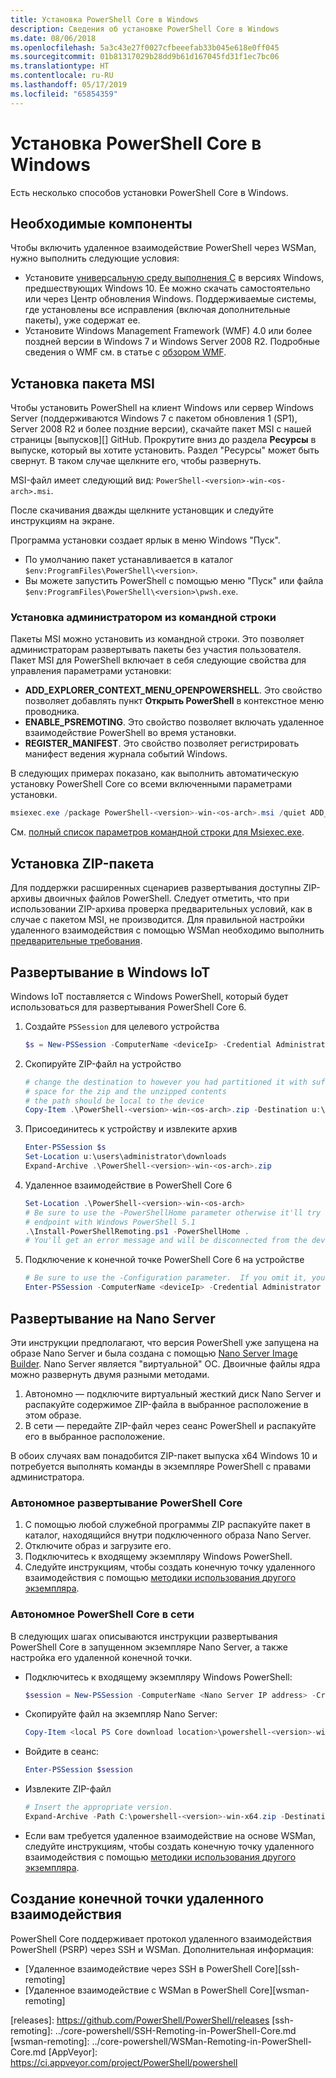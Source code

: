 ```yaml
---
title: Установка PowerShell Core в Windows
description: Сведения об установке PowerShell Core в Windows
ms.date: 08/06/2018
ms.openlocfilehash: 5a3c43e27f0027cfbeeefab33b045e618e0ff045
ms.sourcegitcommit: 01b81317029b28dd9b61d167045fd31f1ec7bc06
ms.translationtype: HT
ms.contentlocale: ru-RU
ms.lasthandoff: 05/17/2019
ms.locfileid: "65854359"
---
```

# <a name="installing-powershell-core-on-windows"></a>Установка PowerShell Core в Windows

Есть несколько способов установки PowerShell Core в Windows.

## <a name="prerequisites"></a>Необходимые компоненты

Чтобы включить удаленное взаимодействие PowerShell через WSMan, нужно выполнить следующие условия:

- Установите [универсальную среду выполнения C](https://www.microsoft.com/download/details.aspx?id=50410) в версиях Windows, предшествующих Windows 10. Ее можно скачать самостоятельно или через Центр обновления Windows. Поддерживаемые системы, где установлены все исправления (включая дополнительные пакеты), уже содержат ее.
- Установите Windows Management Framework (WMF) 4.0 или более поздней версии в Windows 7 и Windows Server 2008 R2. Подробные сведения о WMF см. в статье с [обзором WMF](/powershell/wmf/overview).

## <a name="a-idmsi-installing-the-msi-package"></a><a id="msi" />Установка пакета MSI

Чтобы установить PowerShell на клиент Windows или сервер Windows Server (поддерживаются Windows 7 с пакетом обновления 1 (SP1), Server 2008 R2 и более поздние версии), скачайте пакет MSI с нашей страницы [выпусков][] GitHub. Прокрутите вниз до раздела **Ресурсы** в выпуске, который вы хотите установить. Раздел "Ресурсы" может быть свернут. В таком случае щелкните его, чтобы развернуть.

MSI-файл имеет следующий вид: `PowerShell-<version>-win-<os-arch>.msi`.
<!-- TODO: should be updated to point to the Download Center as well -->

После скачивания дважды щелкните установщик и следуйте инструкциям на экране.

Программа установки создает ярлык в меню Windows "Пуск".

- По умолчанию пакет устанавливается в каталог `$env:ProgramFiles\PowerShell\<version>`.
- Вы можете запустить PowerShell с помощью меню "Пуск" или файла `$env:ProgramFiles\PowerShell\<version>\pwsh.exe`.

### <a name="administrative-install-from-the-command-line"></a>Установка администратором из командной строки

Пакеты MSI можно установить из командной строки. Это позволяет администраторам развертывать пакеты без участия пользователя. Пакет MSI для PowerShell включает в себя следующие свойства для управления параметрами установки:

- **ADD_EXPLORER_CONTEXT_MENU_OPENPOWERSHELL**. Это свойство позволяет добавлять пункт **Открыть PowerShell** в контекстное меню проводника.
- **ENABLE_PSREMOTING**. Это свойство позволяет включать удаленное взаимодействие PowerShell во время установки.
- **REGISTER_MANIFEST**. Это свойство позволяет регистрировать манифест ведения журнала событий Windows.

В следующих примерах показано, как выполнить автоматическую установку PowerShell Core со всеми включенными параметрами установки.

```powershell
msiexec.exe /package PowerShell-<version>-win-<os-arch>.msi /quiet ADD_EXPLORER_CONTEXT_MENU_OPENPOWERSHELL=1 ENABLE_PSREMOTING=1 REGISTER_MANIFEST=1
```

См. [полный список параметров командной строки для Msiexec.exe](/windows/desktop/Msi/command-line-options).

## <a name="a-idzip-installing-the-zip-package"></a><a id="zip" />Установка ZIP-пакета

Для поддержки расширенных сценариев развертывания доступны ZIP-архивы двоичных файлов PowerShell. Следует отметить, что при использовании ZIP-архива проверка предварительных условий, как в случае с пакетом MSI, не производится. Для правильной настройки удаленного взаимодействия с помощью WSMan необходимо выполнить [предварительные требования](#prerequisites).

## <a name="deploying-on-windows-iot"></a>Развертывание в Windows IoT

Windows IoT поставляется с Windows PowerShell, который будет использоваться для развертывания PowerShell Core 6.

1. Создайте `PSSession` для целевого устройства

   ```powershell
   $s = New-PSSession -ComputerName <deviceIp> -Credential Administrator
   ```

2. Скопируйте ZIP-файл на устройство

   ```powershell
   # change the destination to however you had partitioned it with sufficient
   # space for the zip and the unzipped contents
   # the path should be local to the device
   Copy-Item .\PowerShell-<version>-win-<os-arch>.zip -Destination u:\users\administrator\Downloads -ToSession $s
   ```

3. Присоединитесь к устройству и извлеките архив

   ```powershell
   Enter-PSSession $s
   Set-Location u:\users\administrator\downloads
   Expand-Archive .\PowerShell-<version>-win-<os-arch>.zip
   ```

4. Удаленное взаимодействие в PowerShell Core 6

   ```powershell
   Set-Location .\PowerShell-<version>-win-<os-arch>
   # Be sure to use the -PowerShellHome parameter otherwise it'll try to create a new
   # endpoint with Windows PowerShell 5.1
   .\Install-PowerShellRemoting.ps1 -PowerShellHome .
   # You'll get an error message and will be disconnected from the device because it has to restart WinRM
   ```

5. Подключение к конечной точке PowerShell Core 6 на устройстве

   ```powershell
   # Be sure to use the -Configuration parameter.  If you omit it, you will connect to Windows PowerShell 5.1
   Enter-PSSession -ComputerName <deviceIp> -Credential Administrator -Configuration powershell.<version>
   ```

## <a name="deploying-on-nano-server"></a>Развертывание на Nano Server

Эти инструкции предполагают, что версия PowerShell уже запущена на образе Nano Server и была создана с помощью [Nano Server Image Builder](/windows-server/get-started/deploy-nano-server).
Nano Server является "виртуальной" ОС. Двоичные файлы ядра можно развернуть двумя разными методами.

1. Автономно — подключите виртуальный жесткий диск Nano Server и распакуйте содержимое ZIP-файла в выбранное расположение в этом образе.
2. В сети — передайте ZIP-файл через сеанс PowerShell и распакуйте его в выбранное расположение.

В обоих случаях вам понадобится ZIP-пакет выпуска x64 Windows 10 и потребуется выполнять команды в экземпляре PowerShell с правами администратора.

### <a name="offline-deployment-of-powershell-core"></a>Автономное развертывание PowerShell Core

1. С помощью любой служебной программы ZIP распакуйте пакет в каталог, находящийся внутри подключенного образа Nano Server.
2. Отключите образ и загрузите его.
3. Подключитесь к входящему экземпляру Windows PowerShell.
4. Следуйте инструкциям, чтобы создать конечную точку удаленного взаимодействия с помощью [методики использования другого экземпляра](../learn/remoting/wsman-remoting-in-powershell-core.md#executed-by-another-instance-of-powershell-on-behalf-of-the-instance-that-it-will-register).

### <a name="online-deployment-of-powershell-core"></a>Автономное PowerShell Core в сети

В следующих шагах описываются инструкции развертывания PowerShell Core в запущенном экземпляре Nano Server, а также настройка его удаленной конечной точки.

- Подключитесь к входящему экземпляру Windows PowerShell:

  ```powershell
  $session = New-PSSession -ComputerName <Nano Server IP address> -Credential <An Administrator account on the system>
  ```

- Скопируйте файл на экземпляр Nano Server:

  ```powershell
  Copy-Item <local PS Core download location>\powershell-<version>-win-x64.zip c:\ -ToSession $session
  ```

- Войдите в сеанс:

  ```powershell
  Enter-PSSession $session
  ```

- Извлеките ZIP-файл

  ```powershell
  # Insert the appropriate version.
  Expand-Archive -Path C:\powershell-<version>-win-x64.zip -DestinationPath "C:\PowerShellCore_<version>"
  ```

- Если вам требуется удаленное взаимодействие на основе WSMan, следуйте инструкциям, чтобы создать конечную точку удаленного взаимодействия с помощью [методики использования другого экземпляра](../learn/remoting/WSMan-Remoting-in-PowerShell-Core.md#executed-by-another-instance-of-powershell-on-behalf-of-the-instance-that-it-will-register).

## <a name="how-to-create-a-remoting-endpoint"></a>Создание конечной точки удаленного взаимодействия

PowerShell Core поддерживает протокол удаленного взаимодействия PowerShell (PSRP) через SSH и WSMan. Дополнительная информация:

- [Удаленное взаимодействие через SSH в PowerShell Core][ssh-remoting]
- [Удаленное взаимодействие с WSMan в PowerShell Core][wsman-remoting]

<!-- [download-center]: TODO -->
[releases]: https://github.com/PowerShell/PowerShell/releases [ssh-remoting]: ../core-powershell/SSH-Remoting-in-PowerShell-Core.md [wsman-remoting]: ../core-powershell/WSMan-Remoting-in-PowerShell-Core.md [AppVeyor]: https://ci.appveyor.com/project/PowerShell/powershell

